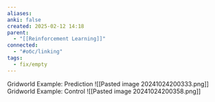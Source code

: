 ```yaml
---
aliases: 
anki: false
created: 2025-02-12 14:18
parent:
  - "[[Reinforcement Learning]]"
connected:
  - "#обс/linking"
tags:
  - fix/empty
---
```

Gridworld Example: Prediction
![[Pasted image 20241024200333.png]]
Gridworld Example: Control
![[Pasted image 20241024200358.png]]
